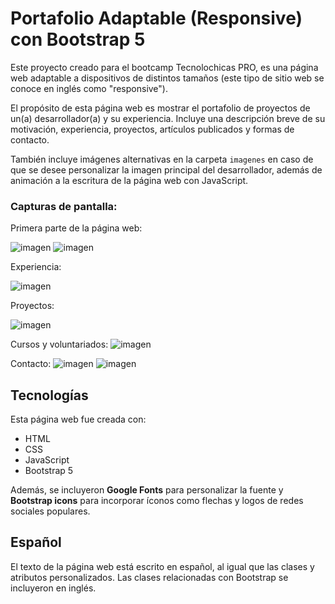 # Portafolio Adaptable (Responsive) con Bootstrap 5

Este proyecto creado para el bootcamp Tecnolochicas PRO, es una página web adaptable a dispositivos de distintos tamaños (este tipo de sitio web se conoce en inglés como "responsive"). 

El propósito de esta página web es mostrar el portafolio de proyectos de un(a) desarrollador(a) y su experiencia. Incluye una descripción breve de su motivación, experiencia, proyectos, artículos publicados y formas de contacto. 

También incluye imágenes alternativas en la carpeta `imagenes` en caso de que se desee personalizar la imagen principal del desarrollador, además de animación a la escritura de la página web con JavaScript.

### Capturas de pantalla:

Primera parte de la página web:

![imagen](https://github.com/fer-of/OrdonezFigueroaMariaFernanda-PortafolioFinal/assets/111704567/89e80c85-3570-4b5d-b0e7-1aaf0cc31d85)
![imagen](https://github.com/fer-of/OrdonezFigueroaMariaFernanda-PortafolioFinal/assets/111704567/b18385dc-86dc-4d7b-a2af-9da8a3490ff3)


Experiencia:

![imagen](https://github.com/fer-of/OrdonezFigueroaMariaFernanda-PortafolioFinal/assets/111704567/d1b3ca8d-b9c9-41cd-97ea-f836cf365614)


Proyectos:

![imagen](https://github.com/fer-of/OrdonezFigueroaMariaFernanda-PortafolioFinal/assets/111704567/85ff7896-030a-4240-b241-00068bb2df9c)


Cursos y voluntariados:
![imagen](https://github.com/fer-of/OrdonezFigueroaMariaFernanda-PortafolioFinal/assets/111704567/b26c546a-2856-4831-b832-5e7f656c900f)

Contacto:
![imagen](https://github.com/fer-of/OrdonezFigueroaMariaFernanda-PortafolioFinal/assets/111704567/84869456-12e5-436f-a9f1-711c1a1e7d2c)
![imagen](https://github.com/fer-of/OrdonezFigueroaMariaFernanda-PortafolioFinal/assets/111704567/7f50561e-7fe8-4418-8204-19cb51007974)


## Tecnologías

Esta página web fue creada con:

* HTML
* CSS
* JavaScript 
* Bootstrap 5

Además, se incluyeron **Google Fonts** para personalizar la fuente y **Bootstrap icons** para incorporar íconos como flechas y logos de redes sociales populares. 

## Español

El texto de la página web está escrito en español, al igual que las clases y atributos personalizados. Las clases relacionadas con Bootstrap se incluyeron en inglés.




